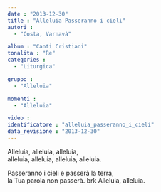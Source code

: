 ```yaml
---
date : "2013-12-30"
title : "Alleluia Passeranno i cieli"
autori : 
  - "Costa, Varnavà"

album : "Canti Cristiani"
tonalita : "Re"
categories : 
  - "Liturgica"

gruppo : 
  - "Alleluia"

momenti : 
  - "Alleluia"

video : 
identificatore : "alleluia_passeranno_i_cieli"
data_revisione : "2013-12-30"
---
```

  
  
Alleluia, alleluia, alleluia,  
alleluia, alleluia,  alleluia, alleluia.  
  
  
Passeranno i cieli e passerà la terra,  
la Tua parola non passerà.  brk Alleluia, alleluia.  
  
  
  
